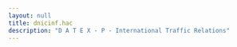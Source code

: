 ```yaml
---
layout: null
title: dnicinf.hac
description: "D A T E X - P - International Traffic Relations"
---
```

